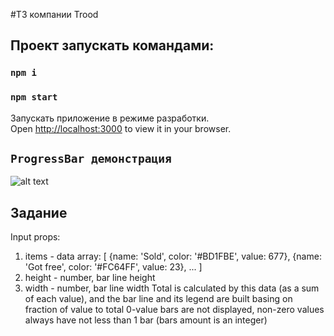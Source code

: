 #ТЗ компании Trood
## Проект запускать командами:

### `npm i`
### `npm start`

Запускать приложение в режиме разработки.\
Open [http://localhost:3000](http://localhost:3000) to view it in your browser.

## `ProgressBar демонстрация`

![alt text](https://downloader.disk.yandex.ru/preview/cc9b0b34ac0811ed16371508cdab46d5e81007f8e59e5c13a378c56fb163432a/6335b42c/TUU-CvWnXRlgYMiyq5s3YUd0G-v99OaAtV5dhZDP8rYHiUjPJbG0Got1Ie3BV6mSkPRKCn7Q1a39Q043m-sMJQ%3D%3D?uid=0&filename=Screen%20Shot%202022-09-29%20at%202.04.21%20PM.png&disposition=inline&hash=&limit=0&content_type=image%2Fpng&owner_uid=0&tknv=v2&size=2560x1266)

## Задание
Input props:
1. items - data array:
[
{name: 'Sold', color: '#BD1FBE', value: 677},
{name: 'Got free', color: '#FC64FF', value: 23},
...
]
2. height - number, bar line height
3. width - number, bar line width
Total is calculated by this data (as a sum of each value), and the bar line and its legend are built basing on fraction of value to total
0-value bars are not displayed, non-zero values always have not less than 1 bar (bars amount is an integer)
